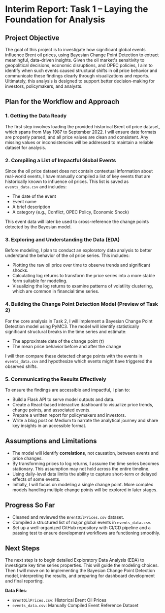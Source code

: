 # Interim Report: Task 1 – Laying the Foundation for Analysis

## Project Objective

The goal of this project is to investigate how significant global events influence Brent oil prices, using Bayesian Change Point Detection to extract meaningful, data-driven insights. Given the oil market's sensitivity to geopolitical decisions, economic disruptions, and OPEC policies, I aim to identify when such events caused structural shifts in oil price behavior and communicate these findings clearly through visualizations and reports. Ultimately, this analysis is designed to support better decision-making for investors, policymakers, and analysts.

## Plan for the Workflow and Approach

### 1. Getting the Data Ready

The first step involves loading the provided historical Brent oil price dataset, which spans from May 1987 to September 2022. I will ensure date formats are properly parsed, and all price values are clean and consistent. Any missing values or inconsistencies will be addressed to maintain a reliable dataset for analysis.

### 2. Compiling a List of Impactful Global Events

Since the oil price dataset does not contain contextual information about real-world events, I have manually compiled a list of key events that are historically known to influence oil prices. This list is saved as `events_data.csv` and includes:

* The date of the event
* Event name
* A brief description
* A category (e.g., Conflict, OPEC Policy, Economic Shock)

This event data will later be used to cross-reference the change points detected by the Bayesian model.

### 3. Exploring and Understanding the Data (EDA)

Before modeling, I plan to conduct an exploratory data analysis to better understand the behavior of the oil price series. This includes:

* Plotting the raw oil price over time to observe trends and significant shocks.
* Calculating log returns to transform the price series into a more stable form suitable for modeling.
* Visualizing the log returns to examine patterns of volatility clustering, which are common in financial time series.

### 4. Building the Change Point Detection Model (Preview of Task 2)

For the core analysis in Task 2, I will implement a Bayesian Change Point Detection model using PyMC3. The model will identify statistically significant structural breaks in the time series and estimate:

* The approximate date of the change point (τ)
* The mean price behavior before and after the change

I will then compare these detected change points with the events in `events_data.csv` and hypothesize which events might have triggered the observed shifts.

### 5. Communicating the Results Effectively

To ensure the findings are accessible and impactful, I plan to:

* Build a Flask API to serve model outputs and data.
* Create a React-based interactive dashboard to visualize price trends, change points, and associated events.
* Prepare a written report for policymakers and investors.
* Write a blog post on Medium to narrate the analytical journey and share key insights in an accessible format.

## Assumptions and Limitations

* The model will identify **correlations**, not causation, between events and price changes.
* By transforming prices to log returns, I assume the time series becomes stationary. This assumption may not hold across the entire timeline.
* Using daily-level data limits the ability to capture short-term or delayed effects of some events.
* Initially, I will focus on modeling a single change point. More complex models handling multiple change points will be explored in later stages.

## Progress So Far

* Cleaned and reviewed the `BrentOilPrices.csv` dataset.
* Compiled a structured list of major global events in `events_data.csv`.
* Set up a well-organized GitHub repository with CI/CD pipeline and a passing test to ensure development workflows are functioning smoothly.

## Next Steps

The next step is to begin detailed Exploratory Data Analysis (EDA) to investigate key time series properties. This will guide the modeling choices. Then I will move on to implementing the Bayesian Change Point Detection model, interpreting the results, and preparing for dashboard development and final reporting.


**Data Files**:

* `BrentOilPrices.csv`: Historical Brent Oil Prices
* `events_data.csv`: Manually Compiled Event Reference Dataset
